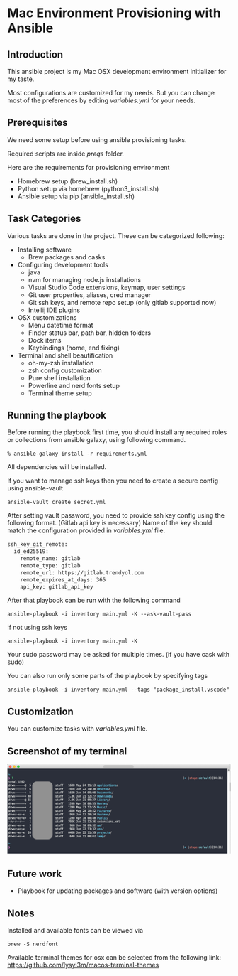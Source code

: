 # Mac Environment Provisioning with Ansible
## Introduction
This ansible project is my Mac OSX development environment initializer for my taste.

Most configurations are customized for my needs. But you can change most of the preferences by editing _variables.yml_ for your needs.

## Prerequisites
We need some setup before using ansible provisioning tasks.

Required scripts are inside *preqs* folder.

Here are the requirements for provisioning environment
* Homebrew setup (brew_install.sh)
* Python setup via homebrew (python3_install.sh)
* Ansible setup via pip (ansible_install.sh)

## Task Categories
Various tasks are done in the project. These can be categorized following:
* Installing software
    - Brew packages and casks
* Configuring development tools
    - java
    - nvm for managing node.js installations
    - Visual Studio Code extensions, keymap, user settings
    - Git user properties, aliases, cred manager
    - Git ssh keys, and remote repo setup (only gitlab supported now)
    - Intellij IDE plugins
* OSX customizations
    - Menu datetime format
    - Finder status bar, path bar, hidden folders
    - Dock items
    - Keybindings (home, end fixing)
* Terminal and shell beautification
    - oh-my-zsh installation
    - zsh config customization
    - Pure shell installation
    - Powerline and nerd fonts setup
    - Terminal theme setup


## Running the playbook
Before running the playbook first time, you should install any required roles or collections from ansible galaxy, using following command.
```
% ansible-galaxy install -r requirements.yml
```
All dependencies will be installed.

If you want to manage ssh keys then you need to create a secure config using ansible-vault
```
ansible-vault create secret.yml
```
After setting vault password, you need to provide ssh key config using the following format. (Gitlab api key is necessary)
Name of the key should match the configuration provided in _variables.yml_ file.
```
ssh_key_git_remote:
  id_ed25519:
    remote_name: gitlab
    remote_type: gitlab
    remote_url: https://gitlab.trendyol.com
    remote_expires_at_days: 365
    api_key: gitlab_api_key
```

After that playbook can be run with the following command
```
ansible-playbook -i inventory main.yml -K --ask-vault-pass
```
if not using ssh keys
```
ansible-playbook -i inventory main.yml -K
```
Your sudo password may be asked for multiple times. (if you have cask with sudo)

You can also run only some parts of the playbook by specifying tags
```
ansible-playbook -i inventory main.yml --tags "package_install,vscode"
```
## Customization
You can customize tasks with _variables.yml_ file.

## Screenshot of my terminal

![Image of my terminal](https://raw.githubusercontent.com/iesen/mac-env-setup/main/ss.png)

## Future work
* Playbook for updating packages and software (with version options)

## Notes
Installed and available fonts can be viewed via
```
brew -S nerdfont
```

Available terminal themes for osx can be selected from the following link:
https://github.com/lysyi3m/macos-terminal-themes

